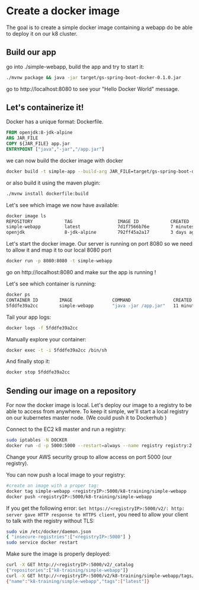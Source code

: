 # Create a docker image

The goal is to create a simple docker image containing a webapp do be able to deploy it on our k8 cluster.

## Build our app
go into ./simple-webapp, build the app and try to start it:

```bash
./mvnw package && java -jar target/gs-spring-boot-docker-0.1.0.jar
```

go to http://localhost:8080 to see your "Hello Docker World" message.

## Let's containerize it!

Docker has a unique format: Dockerfile.


```dockerfile
FROM openjdk:8-jdk-alpine
ARG JAR_FILE
COPY ${JAR_FILE} app.jar
ENTRYPOINT ["java","-jar","/app.jar"]
```

we can now build the docker image with docker

```bash
docker build -t simple-app --build-arg JAR_FILE=target/gs-spring-boot-docker-0.1.0.jar . 
```

or also build it using the maven plugin:
```bash
./mvnw install dockerfile:build 
```

Let's see which image we now have available:

```dockerfile
docker image ls                                                                            
REPOSITORY            TAG                 IMAGE ID            CREATED             SIZE
simple-webapp         latest              7d1f7566b76e        7 minutes ago       121MB
openjdk               8-jdk-alpine        792ff45a2a17        3 days ago          105MB
```

Let's start the docker image. Our server is running on port 8080 so we need to allow it and map it to our local 8080 port

```bash
docker run -p 8080:8080 -t simple-webapp
```

go on http://localhost:8080 and make sur the app is running !

Let's see which container is running:
```bash
docker ps
CONTAINER ID        IMAGE               COMMAND                CREATED             STATUS              PORTS                    NAMES
5fddfe39a2cc        simple-webapp       "java -jar /app.jar"   11 minutes ago      Up 11 minutes       0.0.0.0:8080->8080/tcp   practical_jackson
```

Tail your app logs:

```bash
docker logs -f 5fddfe39a2cc
```

Manually explore your container:
```bash
docker exec -t -i 5fddfe39a2cc /bin/sh
```
And finally stop it:

```bash
docker stop 5fddfe39a2cc
```

## Sending our image on a repository

For now the docker image is local.
Let's deploy our image to a registry to be able to access from anywhere.  To keep it simple, we'll start a local registry on our kubernetes master node. (We could push it to Dockerhub )

Connect to the EC2 k8 master and run a registry:

```bash
sudo iptables -N DOCKER
docker run -d -p 5000:5000 --restart=always --name registry registry:2
```
Change your AWS security group to allow access on port 5000 (our registry).

You can now push a local image to your registry:
```bash
#create an image with a proper tag:
docker tag simple-webapp <registryIP>:5000/k8-training/simple-webapp
docker push <registryIP>:5000/k8-training/simple-webapp
```
If you get the following error: `Get https://<registryIP>:5000/v2/: http: server gave HTTP response to HTTPS client`, you need to allow your client to talk with the registry without TLS:

```bash
sudo vim /etc/docker/daemon.json
{ "insecure-registries":["<registryIP>:5000"] }
sudo service docker restart
```
Make sure the image is properly deployed:

```bash
curl -X GET http://<registryIP>:5000/v2/_catalog 
{"repositories":["k8-training/simple-webapp"]}
curl -X GET http://<registryIP>:5000/v2/k8-training/simple-webapp/tags/list
{"name":"k8-training/simple-webapp","tags":["latest"]}
```
